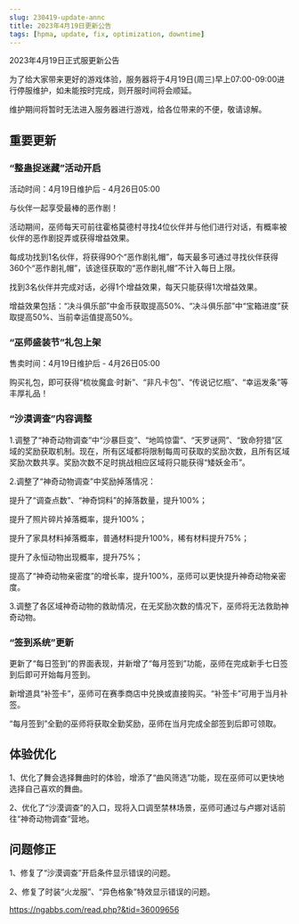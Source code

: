 ```yaml
---
slug: 230419-update-annc
title: 2023年4月19日更新公告
tags: [hpma, update, fix, optimization, downtime]
---
```


2023年4月19日正式服更新公告

<!--truncate-->

为了给大家带来更好的游戏体验，服务器将于4月19日(周三)早上07:00-09:00进行停服维护，如未能按时完成，则开服时间将会顺延。

维护期间将暂时无法进入服务器进行游戏，给各位带来的不便，敬请谅解。

## 重要更新

### “整蛊捉迷藏”活动开启

活动时间：4月19日维护后 - 4月26日05:00

与伙伴一起享受最棒的恶作剧！

活动期间，巫师每天可前往霍格莫德村寻找4位伙伴并与他们进行对话，有概率被伙伴的恶作剧捉弄或获得增益效果。

每成功找到1名伙伴，将获得90个“恶作剧礼帽”，每天最多可通过寻找伙伴获得360个“恶作剧礼帽”，该途径获取的“恶作剧礼帽”不计入每日上限。

找到3名伙伴并完成对话，必得1个增益效果，每天只能获得1次增益效果。

增益效果包括：“决斗俱乐部”中金币获取提高50%、“决斗俱乐部”中“宝箱进度”获取提高50%、当前幸运值提高50%。

### “巫师盛装节”礼包上架

售卖时间：4月19日维护后 - 4月26日05:00

购买礼包，即可获得“梳妆魔盒·时新”、“非凡卡包”、“传说记忆瓶”、“幸运发条”等丰厚礼品！

### “沙漠调查”内容调整

1.调整了“神奇动物调查”中“沙暴巨变”、“地鸣惊雷”、“天罗谜网”、“致命狩猎”区域的奖励获取机制。现在，所有区域都将限制每周可获取的奖励次数，且所有区域奖励次数共享。奖励次数不足时挑战相应区域将只能获得“矮妖金币”。

2.调整了“神奇动物调查”中奖励掉落情况：

提升了“调查点数”、“神奇饲料”的掉落数量，提升100%；

提升了照片碎片掉落概率，提升100%；

提升了家具材料掉落概率，普通材料提升100%，稀有材料提升75%；

提升了永恒动物出现概率，提升75%；

提高了“神奇动物亲密度”的增长率，提升100%，巫师可以更快提升神奇动物亲密度。

3.调整了各区域神奇动物的救助情况，在无奖励次数的情况下，巫师将无法救助神奇动物。

### “签到系统”更新

更新了“每日签到”的界面表现，并新增了“每月签到”功能，巫师在完成新手七日签到后即可开始每月签到。

新增道具“补签卡”，巫师可在赛季商店中兑换或直接购买。“补签卡”可用于当月补签。

“每月签到”全勤的巫师将获取全勤奖励，巫师在当月完成全部签到后即可领取。

## 体验优化

1、优化了舞会选择舞曲时的体验，增添了“曲风筛选”功能，现在巫师可以更快地选择自己喜欢的舞曲。

2、优化了“沙漠调查”的入口，现将入口调至禁林场景，巫师可通过与卢娜对话前往“神奇动物调查”营地。

## 问题修正

1、修复了“沙漠调查”开启条件显示错误的问题。

2、修复了时装“火龙服”、“异色格象”特效显示错误的问题。

https://ngabbs.com/read.php?&tid=36009656